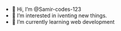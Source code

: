 - 👋 Hi, I’m @Samir-codes-123
- 👀 I’m interested in iventing new things.
- 🌱 I’m currently learning web development


<!---
Samir-codes-123/Samir-codes-123 is a ✨ special ✨ repository because its `README.md` (this file) appears on your GitHub profile.
You can click the Preview link to take a look at your changes.
--->
